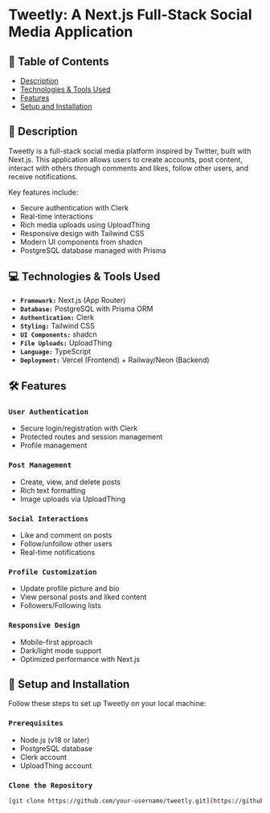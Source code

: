 # Tweetly: A Next.js Full-Stack Social Media Application

## 📑 Table of Contents

- [Description](#-description)
- [Technologies & Tools Used](#-technologies--tools-used)
- [Features](#-features)
- [Setup and Installation](#-setup-and-installation)

## 📄 Description

Tweetly is a full-stack social media platform inspired by Twitter, built with Next.js. This application allows users to create accounts, post content, interact with others through comments and likes, follow other users, and receive notifications. 

Key features include:
- Secure authentication with Clerk
- Real-time interactions
- Rich media uploads using UploadThing
- Responsive design with Tailwind CSS
- Modern UI components from shadcn
- PostgreSQL database managed with Prisma

## 💻 Technologies & Tools Used

- **`Framework:`** Next.js (App Router)
- **`Database:`** PostgreSQL with Prisma ORM
- **`Authentication:`** Clerk
- **`Styling:`** Tailwind CSS
- **`UI Components:`** shadcn
- **`File Uploads:`** UploadThing
- **`Language:`** TypeScript
- **`Deployment:`** Vercel (Frontend) + Railway/Neon (Backend)

## 🛠 Features

### `User Authentication`

- Secure login/registration with Clerk
- Protected routes and session management
- Profile management

### `Post Management`

- Create, view, and delete posts
- Rich text formatting
- Image uploads via UploadThing

### `Social Interactions`

- Like and comment on posts
- Follow/unfollow other users
- Real-time notifications

### `Profile Customization`

- Update profile picture and bio
- View personal posts and liked content
- Followers/Following lists

### `Responsive Design`

- Mobile-first approach
- Dark/light mode support
- Optimized performance with Next.js

## 🚀 Setup and Installation

Follow these steps to set up Tweetly on your local machine:

### `Prerequisites`

- Node.js (v18 or later)
- PostgreSQL database
- Clerk account
- UploadThing account

### `Clone the Repository`

```bash
[git clone https://github.com/your-username/tweetly.git](https://github.com/Mohosin999/FullStack-Social-Media-App-Next.js.git)
